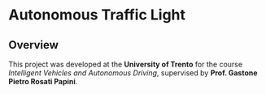 # Autonomous Traffic Light

## Overview
This project was developed at the **University of Trento** for the course *Intelligent Vehicles and Autonomous Driving*, supervised by **Prof. Gastone Pietro Rosati Papini**.